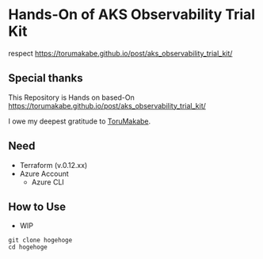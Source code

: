 # Hands-On of AKS Observability Trial Kit
respect https://torumakabe.github.io/post/aks_observability_trial_kit/

## Special thanks

This Repository is Hands on based-On https://torumakabe.github.io/post/aks_observability_trial_kit/ 

I owe my deepest gratitude to [ToruMakabe](https://github.com/ToruMakabe).

## Need

+ Terraform (v.0.12.xx)
+ Azure Account
  + Azure CLI

## How to Use

+ WIP

```
git clone hogehoge
cd hogehoge
```
